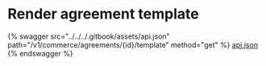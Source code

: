 # Render agreement template

{% swagger src="../../../.gitbook/assets/api.json" path="/v1/commerce/agreements/{id}/template" method="get" %}
[api.json](../../../.gitbook/assets/api.json)
{% endswagger %}
